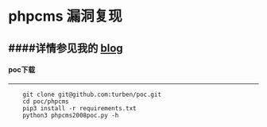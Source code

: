 # phpcms 漏洞复现  

####详情参见我的 [blog](www.befallhell.cn)  
-------


#### poc下载
********************************
```
    git clone git@github.com:turben/poc.git
    cd poc/phpcms
    pip3 install -r requirements.txt
	python3 phpcms2008poc.py -h
```

